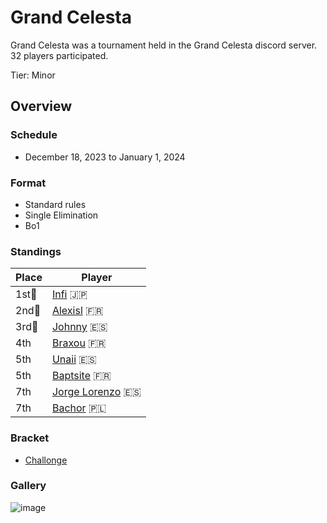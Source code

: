 # Grand Celesta

Grand Celesta was a tournament held in the Grand Celesta discord server.
32 players participated. 

Tier: Minor

## Overview

### Schedule
- December 18, 2023 to January 1, 2024

### Format
- Standard rules
- Single Elimination
- Bo1

### Standings

|Place|Player|
|-|-|
|1st:1st_place_medal:|[Infi](../../players/japanese/infi.md) :jp:|
|2nd:2nd_place_medal:|[Alexisl](../../players/french/alexisl.md) :fr:|
|3rd:3rd_place_medal:|[Johnny](../../players/spanish/johnny.md) :es:|
|4th|[Braxou](../../players/french/braxou.md) :fr:|
|5th|[Unaii](../../players/spanish/unaii.md) :es:|
|5th|[Baptsite](../../players/french/baptiste.md) :fr:|
|7th|[Jorge Lorenzo](../../players/spanish/jorge.md) :es:|
|7th|[Bachor](../../players/polish/bachor.md) :poland:|

### Bracket
- [Challonge](https://challonge.com/s4g3frry)

### Gallery

![image](https://github.com/inabikarilibrary/inalib/assets/110833255/9daf1a2d-a3f6-44b3-99f9-7634dbd59acf)
